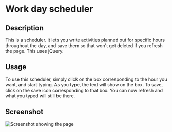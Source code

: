 # Work day scheduler

## Description
This is a scheduler. It lets you write activities planned out for specific hours throughout the day, and save them so that won't get deleted if you refresh the page. This uses jQuery. 


## Usage

To use this scheduler, simply click on the box corresponding to the hour you want, and start typing. As you type, the text will show on the box. To save, click on the save icon corresponding to that box. You can now refresh and what you typed will still be there. 

## Screenshot 

![Screenshot showing the page](./assets/images/)



